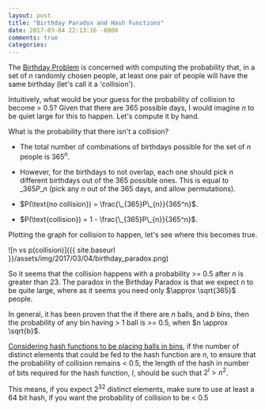 ```yaml
---
layout: post
title: "Birthday Paradox and Hash Functions"
date: 2017-03-04 22:13:16 -0800
comments: true
categories:
---
```


The <a href="https://en.wikipedia.org/wiki/Birthday_problem" target="_blank">Birthday Problem</a> is concerned with computing the probability that, in a set of $n$ randomly chosen people, at least one pair of people will have the same birthday (let's call it a 'collision').

Intuitively, what would be your guess for the probability of collision to become > 0.5? Given that there are 365 possible days, I would imagine $n$ to be quiet large for this to happen. Let's compute it by hand.

What is the probability that there isn't a collision?

* The total number of combinations of birthdays possible for the set of $n$ people is $365^n$.
* However, for the birthdays to not overlap, each one should pick $n$ different birthdays out of the 365 possible ones. This is equal to $\_{365}P\_{n}$ (pick any $n$ out of the 365 days, and allow permutations).

* $P(\text{no collision}) = \frac{\_{365}P\_{n}}{365^n}$.

* $P(\text{collision}) = 1 - \frac{\_{365}P\_{n}}{365^n}$.

Plotting the graph for collision to happen, let's see where this becomes true.

<!-- center -->
![n vs p(collision)]({{ site.baseurl }}/assets/img/2017/03/04/birthday_paradox.png)

So it seems that the collision happens with a probability >= 0.5 after $n$ is greater than 23. The paradox in the Birthday Paradox is that we expect $n$ to be quite large, where as it seems you need only $\approx \sqrt{365}$ people.

In general, it has been proven that the if there are $n$ balls, and $b$ bins, then the probability of any bin having > 1 ball is >= 0.5, when $n \approx \sqrt{b}$.

<a href="https://en.wikipedia.org/wiki/Birthday_attack" target="_blank">Considering hash functions to be placing balls in bins</a>, if the number of distinct elements that could be fed to the hash function are $n$, to ensure that the probability of collision remains < 0.5, the length of the hash in number of bits required for the hash function, $l$, should be such that $2^l > n^2$.

This means, if you expect $2^{32}$ distinct elements, make sure to use at least a 64 bit hash, if you want the probability of collision to be < 0.5
